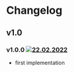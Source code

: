 # Changelog

## v1.0

### v1.0.0 [![22.02.2022](https://img.shields.io/date/1645518853)](https://github.com/d8corp/watch-state/tree/v1.0.0)
- first implementation

